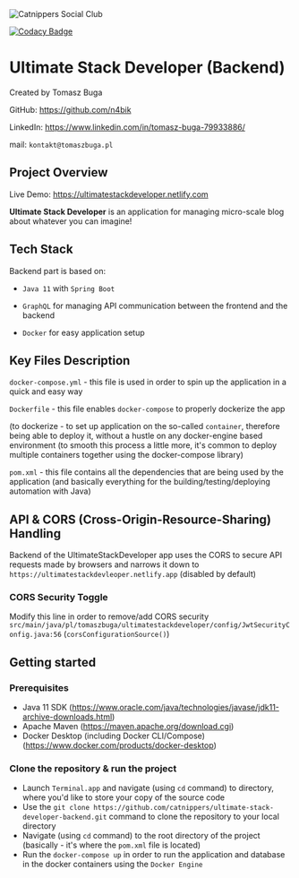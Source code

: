 <img alt="Catnippers Social Club" src="https://github.com/catnippers/catnippers-landing-page/blob/evan/src/images/catnippers_logotype-01%201.png" />

[![Codacy Badge](https://app.codacy.com/project/badge/Grade/ca2ee88e52a643fab2ba892a1cb73082)](https://www.codacy.com/gh/catnippers/ultimate-stack-developer-backend/dashboard?utm_source=github.com&amp;utm_medium=referral&amp;utm_content=catnippers/ultimate-stack-developer-backend&amp;utm_campaign=Badge_Grade)

# Ultimate Stack Developer (Backend)
Created by Tomasz Buga

GitHub: https://github.com/n4bik

LinkedIn: https://www.linkedin.com/in/tomasz-buga-79933886/

mail: `kontakt@tomaszbuga.pl`

## Project Overview
Live Demo: https://ultimatestackdeveloper.netlify.com

**Ultimate Stack Developer** is an application for managing micro-scale blog about whatever you can imagine!

## Tech Stack
Backend part is based on:
  - `Java 11` with `Spring Boot`

  - `GraphQL` for managing API communication between the frontend and the backend

  - `Docker` for easy application setup

## Key Files Description
`docker-compose.yml` - this file is used in order to spin up the application in a quick and easy way

`Dockerfile` - this file enables `docker-compose` to properly dockerize the app

(to dockerize - to set up application on the so-called `container`, therefore being able to deploy it, without a hustle on any docker-engine based environment (to smooth this process a little more, it's common to deploy multiple containers together using the docker-compose library)

`pom.xml` - this file contains all the dependencies that are being used by the application (and basically everything for the building/testing/deploying automation with Java)

## API & CORS (Cross-Origin-Resource-Sharing) Handling

Backend of the UltimateStackDeveloper app uses the CORS to secure API requests made by browsers and narrows it down
to `https://ultimatestackdevleoper.netlify.app` (disabled by default)

### CORS Security Toggle
Modify this line in order to remove/add CORS security `src/main/java/pl/tomaszbuga/ultimatestackdeveloper/config/JwtSecurityConfig.java:56` (`corsConfigurationSource()`)

## Getting started
### Prerequisites
  - Java 11 SDK (https://www.oracle.com/java/technologies/javase/jdk11-archive-downloads.html)
  - Apache Maven (https://maven.apache.org/download.cgi)
  - Docker Desktop (including Docker CLI/Compose) (https://www.docker.com/products/docker-desktop)

### Clone the repository & run the project
  - Launch `Terminal.app` and navigate (using `cd` command) to directory, where you'd like to store your copy of the source code
  - Use the `git clone https://github.com/catnippers/ultimate-stack-developer-backend.git` command to clone the repository to your local directory
  - Navigate (using `cd` command) to the root directory of the project (basically - it's where the `pom.xml` file is located)
  - Run the `docker-compose up` in order to run the application and database in the docker containers using the `Docker Engine`